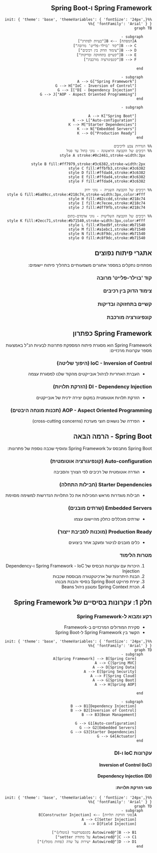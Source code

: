 <div dir="rtl">

##  Spring Framework ו-Spring Boot

```mermaid
%%{init: { 'theme': 'base', 'themeVariables': { 'fontSize': '24px', 'fontFamily': 'Arial' } } }%%
graph TB
    
    subgraph -
       A[המפתח] --> B["בעיות לפתרון"]
       B --> C["קוד 'בוילר-פלייט' מרובה"]
       B --> D["צימוד הדוק בין רכיבים"]
       B --> E["קשיים בתחזוקה ובדיקות"]
       B --> F["קונפיגורציה מורכבת"]

    end

    subgraph -
       A --> G["Spring Framework"]
       G --> H["IoC - Inversion of Control"]
       G --> I["DI - Dependency Injection"]
       G --> J["AOP - Aspect Oriented Programming"]
    end

    subgraph -

       A --> K["Spring Boot"]
       K --> L["Auto-configuration"]
       K --> M["Starter Dependencies"]
       K --> N["Embedded Servers"]
       K --> O["Production Ready"]
    end

%% הגדרות צבע לרכיבים
%% רכיבים של הקבוצה הראשונה - גווני כחול עד סגול
   style A stroke:#0c2461,stroke-width:3px
   
   style B fill:#ff7979,stroke:#3c6382,stroke-width:2px
   style C fill:#ffbfb3,stroke:#3c6382
   style D fill:#ffdad4,stroke:#3c6382
   style E fill:#ffdad4,stroke:#3c6382
   style F fill:#ffdad4,stroke:#3c6382

%% רכיבים של הקבוצה השנייה - גווני ירוק
   style G fill:#6a89cc,stroke:#218c74,stroke-width:3px,color:#fff
   style H fill:#82ccdd,stroke:#218c74
   style I fill:#c7ecee,stroke:#218c74
   style J fill:#dff9fb,stroke:#218c74

%% רכיבים של הקבוצה השלישית - גווני אדמדם-כתום
   style K fill:#2ecc71,stroke:#b71540,stroke-width:3px,color:#fff
   style L fill:#7bed9f,stroke:#b71540
   style M fill:#a1ebc1,stroke:#b71540
   style N fill:#c8f9dc,stroke:#b71540
   style O fill:#c8f9dc,stroke:#b71540
```

## אתגרי פיתוח נפוצים

מפתחים נתקלים במספר אתגרים משמעותיים בתהליך פיתוח יישומים:

### קוד 'בוילר-פלייט' מרובה

### צימוד הדוק בין רכיבים

### קשיים בתחזוקה ובדיקות

### קונפיגורציה מורכבת

## Spring Framework כפתרון

Spring Framework הוא מסגרת פיתוח המספקת פתרונות לבעיות הנ"ל באמצעות מספר עקרונות מרכזיים:

### IoC - Inversion of Control (היפוך שליטה)
* העברת האחריות לניהול אובייקטים מהקוד שלנו למסגרת עצמה

### DI - Dependency Injection (הזרקת תלויות)
* הזרקת תלויות אוטומטית במקום יצירה ידנית של אובייקטים

### AOP - Aspect Oriented Programming (תכנות מונחה היבטים)
* הפרדה של נושאים חוצי מערכת (cross-cutting concerns)

## Spring Boot - הרמה הבאה

Spring Boot מתבסס על Spring Framework ומוסיף שכבה נוספת של פתרונות:

### Auto-configuration (קונפיגורציה אוטומטית)
* הגדרה אוטומטית של רכיבים לפי הצורך והסביבה

### Starter Dependencies (חבילות התחלה)
* חבילות מוגדרות מראש המכילות את כל התלויות הנדרשות למשימה מסוימת

### Embedded Servers (שרתים מובנים)
* שרתים מוכללים כחלק מהיישום עצמו

### Production Ready (מוכנות לסביבת ייצור)
* כלים מובנים לניטור ומעקב אחר ביצועים

### מטרות הלימוד
1. היכרות עם עקרונות הבסיס של Spring Framework - IoC ו-Dependency Injection
2. הבנת היתרונות של ארכיטקטורה מבוססת שכבות
3. יצירת פרויקט Spring Boot בסיסי והבנת מבנהו
4. הכרת Spring Context ומנגנון ניהול Beans

## חלק 1: עקרונות בסיסיים של Spring Framework

### רקע ומבוא ל-Spring Framework
- סקירת המודולים המרכזיים ב-Framework
- הקשר בין Spring Framework ל-Spring Boot

```mermaid
%%{init: { 'theme': 'base', 'themeVariables': { 'fontSize': '24px', 'fontFamily': 'Arial' } } }%%
graph TD
    subgraph -
       A[Spring Framework] --> B[Spring Core]
       A --> C[Spring MVC]
       A --> D[Spring Data]
       A --> E[Spring Security]
       A --> F[Spring Cloud]
       A --> G[Spring Boot]
       A --> H[Spring AOP]

    end
    
    subgraph -
       B --> B1[Dependency Injection]
       B --> B2[Inversion of Control]
       B --> B3[Bean Management]

       G --> G1[Auto-configuration]
       G --> G2[Embedded Servers]
       G --> G3[Starter Dependencies]
       G --> G4[Actuator]
    end
```

### עקרונות IoC ו-DI

#### Inversion of Control (IoC)

#### Dependency Injection (DI)

#### סוגי הזרקת תלויות:

```mermaid
%%{init: { 'theme': 'base', 'themeVariables': { 'fontSize': '24px', 'fontFamily': 'Arial' } } }%%
graph TD
    subgraph -
       A[סוגי הזרקת תלויות] --> B[Constructor Injection]
       A --> C[Setter Injection]
       A --> D[Field Injection]

       B --> B1["@Autowired בקונסטרקטור (מומלץ)"]
       C --> C1["@Autowired על מתודת setter"]
       D --> D1["@Autowired ישירות על שדה (פחות מומלץ)"]
    end
 
```
</div>

